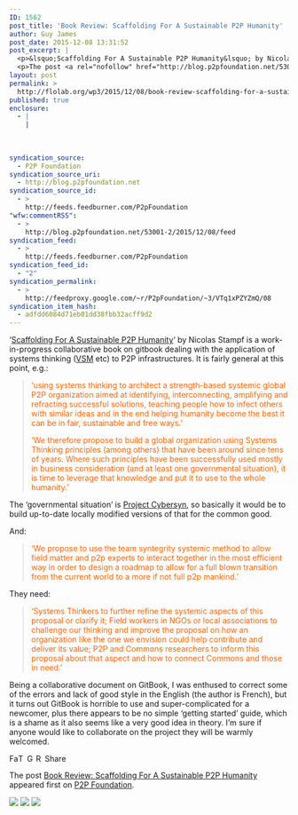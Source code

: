 ```yaml
---
ID: 1562
post_title: 'Book Review: Scaffolding For A Sustainable P2P Humanity'
author: Guy James
post_date: 2015-12-08 13:31:52
post_excerpt: |
  <p>&lsquo;Scaffolding For A Sustainable P2P Humanity&lsquo; by Nicolas Stampf is a work-in-progress collaborative book on gitbook dealing with the application of systems thinking (VSM etc) to P2P infrastructures. It is fairly general at this point, e.g.: &lsquo;using systems thinking to architect a strength-based systemic global P2P organization aimed at identifying, interconnecting, amplifying and refracting successful [&hellip;]</p>
  <p>The post <a rel="nofollow" href="http://blog.p2pfoundation.net/53001-2/2015/12/08">Book Review: Scaffolding For A Sustainable P2P Humanity</a> appeared first on <a rel="nofollow" href="http://blog.p2pfoundation.net/">P2P Foundation</a>.</p>
layout: post
permalink: >
  http://flolab.org/wp3/2015/12/08/book-review-scaffolding-for-a-sustainable-p2p-humanity/
published: true
enclosure:
  - |
    |
        
        
        
syndication_source:
  - P2P Foundation
syndication_source_uri:
  - http://blog.p2pfoundation.net
syndication_source_id:
  - >
    http://feeds.feedburner.com/P2pFoundation
"wfw:commentRSS":
  - >
    http://blog.p2pfoundation.net/53001-2/2015/12/08/feed
syndication_feed:
  - >
    http://feeds.feedburner.com/P2pFoundation
syndication_feed_id:
  - "2"
syndication_permalink:
  - >
    http://feedproxy.google.com/~r/P2pFoundation/~3/VTq1xPZYZmQ/08
syndication_item_hash:
  - adfdd6084d71eb01dd38fbb32acff9d2
---
```

‘[Scaffolding For A Sustainable P2P Humanity][1]‘ by Nicolas Stampf is a work-in-progress collaborative book on gitbook dealing with the application of systems thinking ([VSM][2] etc) to P2P infrastructures. It is fairly general at this point, e.g.:

<blockquote style="color: #ff6600">
  <p>
    ‘using systems thinking to architect a strength-based systemic global P2P organization aimed at identifying, interconnecting, amplifying and refracting successful solutions, teaching people how to infect others with similar ideas and in the end helping humanity become the best it can be in fair, sustainable and free ways.’
  </p>
  
  <p>
    ‘We therefore propose to build a global organization using Systems Thinking principles (among others) that have been around since tens of years. Where such principles have been successfully used mostly in business consideration (and at least one governmental situation), it is time to leverage that knowledge and put it to use to the whole humanity.’
  </p>
</blockquote>

The ‘governmental situation’ is [Project Cybersyn][3], so basically it would be to build up-to-date locally modified versions of that for the common good.

And:

<blockquote style="color: #ff6600">
  <p>
    ‘We propose to use the team syntegrity systemic method to allow field matter and p2p experts to interact together in the most efficient way in order to design a roadmap to allow for a full blown transition from the current world to a more if not full p2p mankind.’
  </p>
</blockquote>

They need:

<blockquote style="color: #ff6600">
  <p>
    ‘Systems Thinkers to further refine the systemic aspects of this proposal or clarify it; Field workers in NGOs or local associations to challenge our thinking and improve the proposal on how an organization like the one we envision could help contribute and deliver its value; P2P and Commons researchers to inform this proposal about that aspect and how to connect Commons and those in need.’
  </p>
</blockquote>

Being a collaborative document on GitBook, I was enthused to correct some of the errors and lack of good style in the English (the author is French), but it turns out GitBook is horrible to use and super-complicated for a newcomer, plus there appears to be no simple ‘getting started’ guide, which is a shame as it also seems like a very good idea in theory. I’m sure if anyone would like to collaborate on the project they will be warmly welcomed.

<a class="a2a_button_facebook" href="http://www.addtoany.com/add_to/facebook?linkurl=http%3A%2F%2Fblog.p2pfoundation.net%2F53001-2%2F2015%2F12%2F08&linkname=Book%20Review%3A%20Scaffolding%20For%20A%20Sustainable%20P2P%20Humanity" title="Facebook" rel="nofollow"><img src="http://blog.p2pfoundation.net/wp-content/plugins/add-to-any/icons/facebook.png" width="16" height="16" alt="Facebook" /></a><a class="a2a_button_twitter" href="http://www.addtoany.com/add_to/twitter?linkurl=http%3A%2F%2Fblog.p2pfoundation.net%2F53001-2%2F2015%2F12%2F08&linkname=Book%20Review%3A%20Scaffolding%20For%20A%20Sustainable%20P2P%20Humanity" title="Twitter" rel="nofollow"><img src="http://blog.p2pfoundation.net/wp-content/plugins/add-to-any/icons/twitter.png" width="16" height="16" alt="Twitter" /></a><a class="a2a_button_google_plus" href="http://www.addtoany.com/add_to/google_plus?linkurl=http%3A%2F%2Fblog.p2pfoundation.net%2F53001-2%2F2015%2F12%2F08&linkname=Book%20Review%3A%20Scaffolding%20For%20A%20Sustainable%20P2P%20Humanity" title="Google+" rel="nofollow"><img src="http://blog.p2pfoundation.net/wp-content/plugins/add-to-any/icons/google_plus.png" width="16" height="16" alt="Google+" /></a><a class="a2a_button_reddit" href="http://www.addtoany.com/add_to/reddit?linkurl=http%3A%2F%2Fblog.p2pfoundation.net%2F53001-2%2F2015%2F12%2F08&linkname=Book%20Review%3A%20Scaffolding%20For%20A%20Sustainable%20P2P%20Humanity" title="Reddit" rel="nofollow"><img src="http://blog.p2pfoundation.net/wp-content/plugins/add-to-any/icons/reddit.png" width="16" height="16" alt="Reddit" /></a><a class="a2a_dd a2a_target addtoany_share_save" href="https://www.addtoany.com/share#url=http%3A%2F%2Fblog.p2pfoundation.net%2F53001-2%2F2015%2F12%2F08&title=Book%20Review%3A%20Scaffolding%20For%20A%20Sustainable%20P2P%20Humanity" id="wpa2a_4"><img src="http://blog.p2pfoundation.net/wp-content/plugins/add-to-any/share_save_120_16.png" width="120" height="16" alt="Share" /></a>

The post <a rel="nofollow" href="http://blog.p2pfoundation.net/53001-2/2015/12/08">Book Review: Scaffolding For A Sustainable P2P Humanity</a> appeared first on <a rel="nofollow" href="http://blog.p2pfoundation.net/">P2P Foundation</a>.

<div class="feedflare">
  <a href="http://feeds.feedburner.com/~ff/P2pFoundation?a=VTq1xPZYZmQ:ZqoGeYxnuWA:7Q72WNTAKBA"><img src="http://feeds.feedburner.com/~ff/P2pFoundation?d=7Q72WNTAKBA" border="0" /></img></a> <a href="http://feeds.feedburner.com/~ff/P2pFoundation?a=VTq1xPZYZmQ:ZqoGeYxnuWA:D7DqB2pKExk"><img src="http://feeds.feedburner.com/~ff/P2pFoundation?i=VTq1xPZYZmQ:ZqoGeYxnuWA:D7DqB2pKExk" border="0" /></img></a> <a href="http://feeds.feedburner.com/~ff/P2pFoundation?a=VTq1xPZYZmQ:ZqoGeYxnuWA:2mJPEYqXBVI"><img src="http://feeds.feedburner.com/~ff/P2pFoundation?d=2mJPEYqXBVI" border="0" /></img></a>
</div>

<img src="http://feeds.feedburner.com/~r/P2pFoundation/~4/VTq1xPZYZmQ" height="1" width="1" alt="" />

 [1]: https://www.gitbook.com/book/stampf/scaffolding-for-a-sustainable-p2p-humanity/details
 [2]: https://youtu.be/2d-05pG3pcE
 [3]: https://blog.p2pfoundation.net/the-cybersyn-experiment-lessons-from-a-past-failure-in-mutual-coordination-economics/2015/05/04
